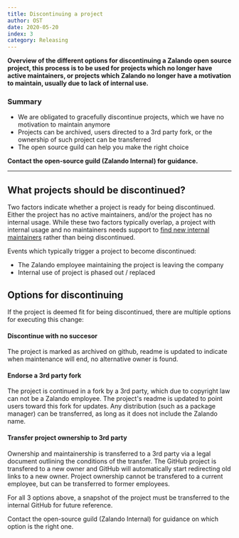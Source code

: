 ```yaml
---
title: Discontinuing a project
author: OST
date: 2020-05-20
index: 3
category: Releasing
---
```


**Overview of the different options for discontinuing a Zalando open source project, this process is to
be used for projects which no longer have active maintainers, or projects which Zalando no longer have a motivation
to maintain, usually due to lack of internal use.**


### Summary

- We are obligated to gracefully discontinue projects, which we have no motivation to maintain anymore
- Projects can be archived, users directed to a 3rd party fork, or the ownership of such project can be transferred
- The open source guild can help you make the right choice


**Contact the open-source guild (Zalando Internal) for guidance.**

---

## What projects should be discontinued?

Two factors indicate whether a project is ready for being discontinued. Either the project has no active maintainers, 
and/or the project has no internal usage. While these two factors typically overlap, a project with internal
usage and no maintainers needs support to [find new internal maintainers](https://opensource.zalando.com/docs/promoting/promotion-channels/) rather than being discontinued.

Events which typically trigger a project to become discontinued:

- The Zalando employee maintaining the project is leaving the company
- Internal use of project is phased out / replaced


## Options for discontinuing

If the project is deemed fit for being discontinued, there are multiple options for executing this change:

#### Discontinue with no succesor
The project is marked as archived on github, readme is updated to indicate when maintenance will end,
no alternative owner is found.

#### Endorse a 3rd party fork
The project is continued in a fork by a 3rd party, which due to copyright law can not be
a Zalando employee. The project's readme is updated to point users toward this fork for updates.
Any distribution (such as a package manager) can be transferred, as long as it does not include the 
Zalando name.

#### Transfer project ownership to 3rd party
Ownership and maintainership is transferred to a 3rd party via a legal document outlining the
conditions of the transfer. The GitHub project is transfered to a new owner and GitHub will
automatically start redirecting old links to a new owner.
Project ownership cannot be transfered to a current employee, but can be transferred to former
employees.

For all 3 options above, a snapshot of the project must be transferred to the internal GitHub
for future reference. 


Contact the open-source guild (Zalando Internal) for guidance on which option is the right one.
